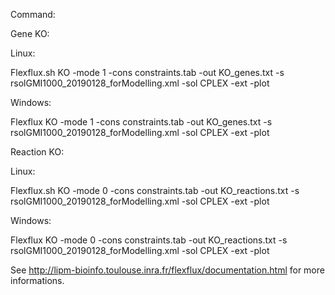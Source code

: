 Command:

Gene KO:

Linux:

Flexflux.sh KO -mode 1 -cons constraints.tab -out KO_genes.txt -s rsolGMI1000_20190128_forModelling.xml -sol CPLEX -ext -plot

Windows:

Flexflux KO -mode 1 -cons constraints.tab -out KO_genes.txt -s rsolGMI1000_20190128_forModelling.xml -sol CPLEX -ext -plot

Reaction KO:

Linux:

Flexflux.sh KO -mode 0 -cons constraints.tab -out KO_reactions.txt -s rsolGMI1000_20190128_forModelling.xml -sol CPLEX -ext -plot

Windows:

Flexflux KO -mode 0 -cons constraints.tab -out KO_reactions.txt -s rsolGMI1000_20190128_forModelling.xml -sol CPLEX -ext -plot

See http://lipm-bioinfo.toulouse.inra.fr/flexflux/documentation.html for more informations.
